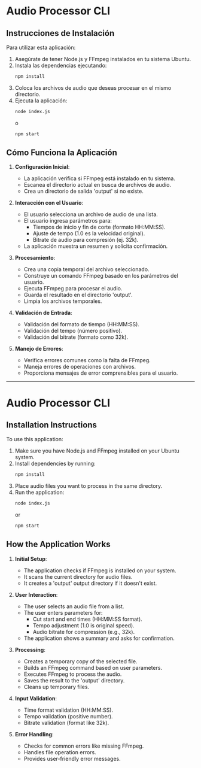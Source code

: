 # Audio Processor CLI

## Instrucciones de Instalación

Para utilizar esta aplicación:

1. Asegúrate de tener Node.js y FFmpeg instalados en tu sistema Ubuntu.
2. Instala las dependencias ejecutando:
   ```bash
   npm install
   ```
3. Coloca los archivos de audio que deseas procesar en el mismo directorio.
4. Ejecuta la aplicación:
   ```bash
   node index.js
   ```
   o
   ```bash
   npm start
   ```

## Cómo Funciona la Aplicación

1. **Configuración Inicial**:
   - La aplicación verifica si FFmpeg está instalado en tu sistema.
   - Escanea el directorio actual en busca de archivos de audio.
   - Crea un directorio de salida 'output' si no existe.

2. **Interacción con el Usuario**:
   - El usuario selecciona un archivo de audio de una lista.
   - El usuario ingresa parámetros para:
     - Tiempos de inicio y fin de corte (formato HH:MM:SS).
     - Ajuste de tempo (1.0 es la velocidad original).
     - Bitrate de audio para compresión (ej. 32k).
   - La aplicación muestra un resumen y solicita confirmación.

3. **Procesamiento**:
   - Crea una copia temporal del archivo seleccionado.
   - Construye un comando FFmpeg basado en los parámetros del usuario.
   - Ejecuta FFmpeg para procesar el audio.
   - Guarda el resultado en el directorio 'output'.
   - Limpia los archivos temporales.

4. **Validación de Entrada**:
   - Validación del formato de tiempo (HH:MM:SS).
   - Validación del tempo (número positivo).
   - Validación del bitrate (formato como 32k).

5. **Manejo de Errores**:
   - Verifica errores comunes como la falta de FFmpeg.
   - Maneja errores de operaciones con archivos.
   - Proporciona mensajes de error comprensibles para el usuario.

---

# Audio Processor CLI

## Installation Instructions

To use this application:

1. Make sure you have Node.js and FFmpeg installed on your Ubuntu system.
2. Install dependencies by running:
   ```bash
   npm install
   ```
3. Place audio files you want to process in the same directory.
4. Run the application:
   ```bash
   node index.js
   ```
   or
   ```bash
   npm start
   ```

## How the Application Works

1. **Initial Setup**:
   - The application checks if FFmpeg is installed on your system.
   - It scans the current directory for audio files.
   - It creates a 'output' output directory if it doesn't exist.

2. **User Interaction**:
   - The user selects an audio file from a list.
   - The user enters parameters for:
     - Cut start and end times (HH:MM:SS format).
     - Tempo adjustment (1.0 is original speed).
     - Audio bitrate for compression (e.g., 32k).
   - The application shows a summary and asks for confirmation.

3. **Processing**:
   - Creates a temporary copy of the selected file.
   - Builds an FFmpeg command based on user parameters.
   - Executes FFmpeg to process the audio.
   - Saves the result to the 'output' directory.
   - Cleans up temporary files.

4. **Input Validation**:
   - Time format validation (HH:MM:SS).
   - Tempo validation (positive number).
   - Bitrate validation (format like 32k).

5. **Error Handling**:
   - Checks for common errors like missing FFmpeg.
   - Handles file operation errors.
   - Provides user-friendly error messages.